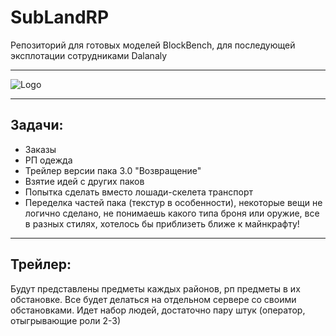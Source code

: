 # SubLandRP
 Репозиторий для готовых моделей BlockBench, для последующей эксплотации сотрудниками Dalanaly

---

![Logo](https://mir-s3-cdn-cf.behance.net/project_modules/fs/9bde26123389155.60ed90492ce4b.png "CloudItem")

---

## Задачи:
- Заказы
- РП одежда
- Трейлер версии пака 3.0 "Возвращение"
- Взятие идей с других паков
- Попытка сделать вместо лошади-скелета транспорт
- Переделка частей пака (текстур в особенности), некоторые вещи не логично сделано, не понимаешь какого типа броня или оружие, все в разных стилях, хотелось бы приблизеть ближе к майнкрафту!

---

## Трейлер:
Будут представлены предметы каждых районов, рп предметы в их обстановке. Все будет делаться на отдельном сервере со своими обстановками. Идет набор людей, достаточно пару штук (оператор, отыгрывающие роли 2-3)
